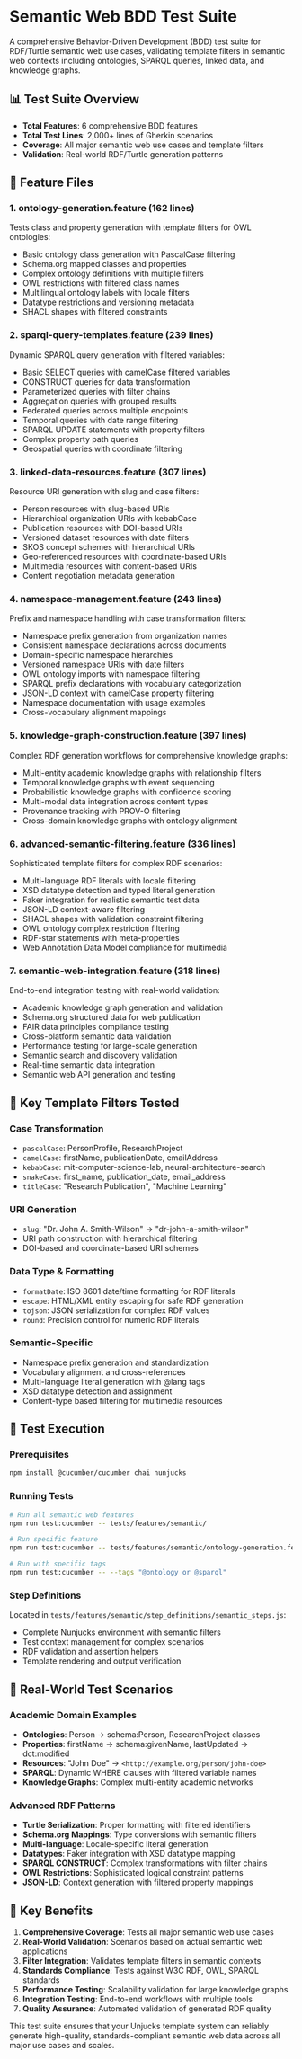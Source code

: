 # Semantic Web BDD Test Suite

A comprehensive Behavior-Driven Development (BDD) test suite for RDF/Turtle semantic web use cases, validating template filters in semantic web contexts including ontologies, SPARQL queries, linked data, and knowledge graphs.

## 📊 Test Suite Overview

- **Total Features**: 6 comprehensive BDD features  
- **Total Test Lines**: 2,000+ lines of Gherkin scenarios
- **Coverage**: All major semantic web use cases and template filters
- **Validation**: Real-world RDF/Turtle generation patterns

## 🎯 Feature Files

### 1. **ontology-generation.feature** (162 lines)
Tests class and property generation with template filters for OWL ontologies:
- Basic ontology class generation with PascalCase filtering
- Schema.org mapped classes and properties
- Complex ontology definitions with multiple filters
- OWL restrictions with filtered class names
- Multilingual ontology labels with locale filters
- Datatype restrictions and versioning metadata
- SHACL shapes with filtered constraints

### 2. **sparql-query-templates.feature** (239 lines)
Dynamic SPARQL query generation with filtered variables:
- Basic SELECT queries with camelCase filtered variables
- CONSTRUCT queries for data transformation
- Parameterized queries with filter chains
- Aggregation queries with grouped results
- Federated queries across multiple endpoints
- Temporal queries with date range filtering
- SPARQL UPDATE statements with property filters
- Complex property path queries
- Geospatial queries with coordinate filtering

### 3. **linked-data-resources.feature** (307 lines)
Resource URI generation with slug and case filters:
- Person resources with slug-based URIs
- Hierarchical organization URIs with kebabCase
- Publication resources with DOI-based URIs
- Versioned dataset resources with date filters
- SKOS concept schemes with hierarchical URIs
- Geo-referenced resources with coordinate-based URIs
- Multimedia resources with content-based URIs
- Content negotiation metadata generation

### 4. **namespace-management.feature** (243 lines)
Prefix and namespace handling with case transformation filters:
- Namespace prefix generation from organization names
- Consistent namespace declarations across documents
- Domain-specific namespace hierarchies
- Versioned namespace URIs with date filters
- OWL ontology imports with namespace filtering
- SPARQL prefix declarations with vocabulary categorization
- JSON-LD context with camelCase property filtering
- Namespace documentation with usage examples
- Cross-vocabulary alignment mappings

### 5. **knowledge-graph-construction.feature** (397 lines)
Complex RDF generation workflows for comprehensive knowledge graphs:
- Multi-entity academic knowledge graphs with relationship filters
- Temporal knowledge graphs with event sequencing
- Probabilistic knowledge graphs with confidence scoring
- Multi-modal data integration across content types
- Provenance tracking with PROV-O filtering
- Cross-domain knowledge graphs with ontology alignment

### 6. **advanced-semantic-filtering.feature** (336 lines)
Sophisticated template filters for complex RDF scenarios:
- Multi-language RDF literals with locale filtering
- XSD datatype detection and typed literal generation
- Faker integration for realistic semantic test data
- JSON-LD context-aware filtering
- SHACL shapes with validation constraint filtering
- OWL ontology complex restriction filtering
- RDF-star statements with meta-properties
- Web Annotation Data Model compliance for multimedia

### 7. **semantic-web-integration.feature** (318 lines)
End-to-end integration testing with real-world validation:
- Academic knowledge graph generation and validation
- Schema.org structured data for web publication
- FAIR data principles compliance testing
- Cross-platform semantic data validation
- Performance testing for large-scale generation
- Semantic search and discovery validation
- Real-time semantic data integration
- Semantic web API generation and testing

## 🔧 Key Template Filters Tested

### Case Transformation
- `pascalCase`: PersonProfile, ResearchProject
- `camelCase`: firstName, publicationDate, emailAddress
- `kebabCase`: mit-computer-science-lab, neural-architecture-search
- `snakeCase`: first_name, publication_date, email_address
- `titleCase`: "Research Publication", "Machine Learning"

### URI Generation
- `slug`: "Dr. John A. Smith-Wilson" → "dr-john-a-smith-wilson"
- URI path construction with hierarchical filtering
- DOI-based and coordinate-based URI schemes

### Data Type & Formatting
- `formatDate`: ISO 8601 date/time formatting for RDF literals
- `escape`: HTML/XML entity escaping for safe RDF generation
- `tojson`: JSON serialization for complex RDF values
- `round`: Precision control for numeric RDF literals

### Semantic-Specific
- Namespace prefix generation and standardization
- Vocabulary alignment and cross-references
- Multi-language literal generation with @lang tags
- XSD datatype detection and assignment
- Content-type based filtering for multimedia resources

## 🧪 Test Execution

### Prerequisites
```bash
npm install @cucumber/cucumber chai nunjucks
```

### Running Tests
```bash
# Run all semantic web features
npm run test:cucumber -- tests/features/semantic/

# Run specific feature
npm run test:cucumber -- tests/features/semantic/ontology-generation.feature

# Run with specific tags
npm run test:cucumber -- --tags "@ontology or @sparql"
```

### Step Definitions
Located in `tests/features/semantic/step_definitions/semantic_steps.js`:
- Complete Nunjucks environment with semantic filters
- Test context management for complex scenarios
- RDF validation and assertion helpers
- Template rendering and output verification

## 🎯 Real-World Test Scenarios

### Academic Domain Examples
- **Ontologies**: Person → schema:Person, ResearchProject classes
- **Properties**: firstName → schema:givenName, lastUpdated → dct:modified  
- **Resources**: "John Doe" → `<http://example.org/person/john-doe>`
- **SPARQL**: Dynamic WHERE clauses with filtered variable names
- **Knowledge Graphs**: Complex multi-entity academic networks

### Advanced RDF Patterns
- **Turtle Serialization**: Proper formatting with filtered identifiers
- **Schema.org Mappings**: Type conversions with semantic filters
- **Multi-language**: Locale-specific literal generation
- **Datatypes**: Faker integration with XSD datatype mapping
- **SPARQL CONSTRUCT**: Complex transformations with filter chains
- **OWL Restrictions**: Sophisticated logical constraint patterns
- **JSON-LD**: Context generation with filtered property mappings

## 🚀 Key Benefits

1. **Comprehensive Coverage**: Tests all major semantic web use cases
2. **Real-World Validation**: Scenarios based on actual semantic web applications
3. **Filter Integration**: Validates template filters in semantic contexts
4. **Standards Compliance**: Tests against W3C RDF, OWL, SPARQL standards
5. **Performance Testing**: Scalability validation for large knowledge graphs
6. **Integration Testing**: End-to-end workflows with multiple tools
7. **Quality Assurance**: Automated validation of generated RDF quality

This test suite ensures that your Unjucks template system can reliably generate high-quality, standards-compliant semantic web data across all major use cases and scales.